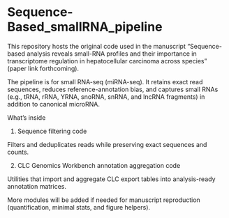 # Sequence-Based_smallRNA_pipeline
This repository hosts the original code used in the manuscript
“Sequence-based analysis reveals small-RNA profiles and their importance in transcriptome regulation in hepatocellular carcinoma across species” (paper link forthcoming).

The pipeline is for small RNA-seq (miRNA-seq). It retains exact read sequences, reduces reference-annotation bias, and captures small RNAs (e.g., tRNA, rRNA, YRNA, snoRNA, snRNA, and lncRNA fragments) in addition to canonical microRNA.

What’s inside

1. Sequence filtering code

Filters and deduplicates reads while preserving exact sequences and counts.

2. CLC Genomics Workbench annotation aggregation code

Utilities that import and aggregate CLC export tables into analysis-ready annotation matrices.

More modules will be added if needed for manuscript reproduction (quantification, minimal stats, and figure helpers).
